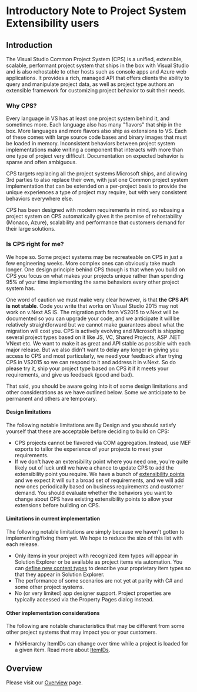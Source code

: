 Introductory Note to Project System Extensibility users
=======================================================

Introduction
------------

The Visual Studio Common Project System (CPS) is a unified, extensible,
scalable, performant project system that ships in the box with Visual
Studio and is also rehostable to other hosts such as console apps and
Azure web applications. It provides a rich, managed API that offers clients
the ability to query and manipulate project data, as well as project type
authors an extensible framework for customizing project behavior to suit
their needs.

### Why CPS?

Every language in VS has at least one project system behind it, and sometimes
more. Each language also has many "flavors" that ship in the box. More
languages and more flavors also ship as extensions to VS. Each of these
comes with large source code bases and binary images that must be loaded
in memory. Inconsistent behaviors between project system implementations
make writing a component that interacts with more than one type of project
very difficult. Documentation on expected behavior is sparse and often
ambiguous.

CPS targets replacing all the project systems Microsoft ships, and allowing
3rd parties to also replace their own, with just one Common project system
implementation that can be extended on a per-project basis to provide the
unique experiences a type of project may require, but with very consistent
behaviors everywhere else.

CPS has been designed with modern requirements in mind, so rebasing a
project system on CPS automatically gives it the promise of rehostability
(Monaco, Azure), scalability and performance that customers demand for
their large solutions.

### Is CPS right for me?

We hope so. Some project systems may be recreateable on CPS in just a few
engineering weeks. More complex ones can obviously take much longer. One
design principle behind CPS though is that when you build on CPS you focus
on what makes your projects unique rather than spending 95% of your time
implementing the same behaviors every other project system has.

One word of caution we must make very clear however, is that **the CPS
API is not stable**. Code you write that works on Visual Studio 2015 may
not work on v.Next AS IS. The migration path from VS2015 to v.Next will
be documented so you can upgrade your code, and we anticipate it will
be relatively straightforward but we cannot make guarantees about what
the migration will cost you.  CPS is actively evolving and Microsoft is
shipping several project types based on it like JS, VC, Shared Projects,
ASP .NET VNext etc. We want to make it as great and API stable as possible
with each major release. But we also didn't want to delay any longer in
giving you access to CPS and most particularly, we need your feedback after
trying CPS in VS2015 so we can respond to it and address it in v.Next. So
do please try it, ship your project type based on CPS it if it meets your
requirements, and give us feedback (good and bad).

That said, you should be aware going into it of some design limitations
and other considerations as we have outlined below. Some we anticipate to
be permanent and others are temporary. 

#### Design limitations

The following notable limitations are By Design and you should satisfy
yourself that these are acceptable before deciding to build on CPS:

- CPS projects cannot be flavored via COM aggregation. Instead, use MEF exports to tailor the experience of your projects to meet your requirements.
- If we don't have an extensibility point where you need one, you're quite likely out of luck until we have a chance to update CPS to add the extensibility point you require. We have a bunch of [extensibility points](Extensibility_points.md) and we expect it will suit a broad set of requirements, and we will add new ones periodically based on business requirements and customer demand. You should evaluate whether the behaviors you want to change about CPS have existing extensibility points to allow your extensions before building on CPS.

#### Limitations in current implementation

The following notable limitations are simply because we haven't gotten
to implementing/fixing them yet. We hope to reduce the size of this list
with each release.

- Only items in your project with recognized item types will appear in Solution Explorer or be available as project items via automation. You can [define new content types](Custom_item_types.md) to describe your proprietary item types so that they appear in Solution Explorer.
- The performance of some scenarios are not yet at parity with C# and some other project systems.
- No (or very limited) app designer support. Project properties are typically accessed via the Property Pages dialog instead.

#### Other implementation considerations

The following are notable characteristics that may be different from some
other project systems that may impact you or your customers.

- IVsHierarchy ItemIDs can change over time while a project is loaded for a given item. Read more about [ItemIDs](ItemIDs.md).

Overview
--------

Please visit our [Overview](Overview.md) page.

